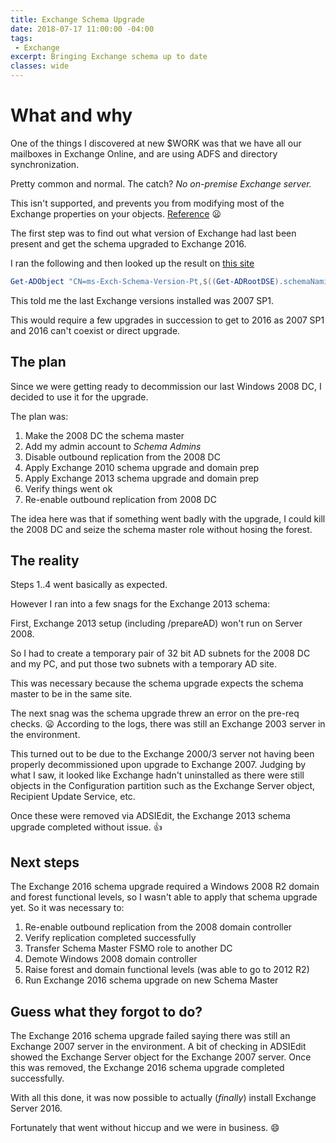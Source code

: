 ```yaml
---
title: Exchange Schema Upgrade
date: 2018-07-17 11:00:00 -04:00
tags:
 - Exchange
excerpt: Bringing Exchange schema up to date
classes: wide
---
```

# What and why

One of the things I discovered at new $WORK was that we have all our mailboxes in Exchange Online, and are using ADFS and directory synchronization.

Pretty common and normal.
The catch?
*No on-premise Exchange server.*

This isn't supported, and prevents you from modifying most of the Exchange properties on your objects. [Reference][supported-link] :frowning:

The first step was to find out what version of Exchange had last been present and get the schema upgraded to Exchange 2016.

I ran the following and then looked up the result on [this site][schemaVersion-link]

```powershell
Get-ADObject "CN=ms-Exch-Schema-Version-Pt,$((Get-ADRootDSE).schemaNamingContext)" -Property RangeUpper
```

This told me the last Exchange versions installed was 2007 SP1.

This would require a few upgrades in succession to get to 2016 as 2007 SP1 and 2016 can't coexist or direct upgrade.

## The plan

Since we were getting ready to decommission our last Windows 2008 DC, I decided to use it for the upgrade.

The plan was:

1. Make the 2008 DC the schema master
2. Add my admin account to *Schema Admins*
3. Disable outbound replication from the 2008 DC
4. Apply Exchange 2010 schema upgrade and domain prep
5. Apply Exchange 2013 schema upgrade and domain prep
6. Verify things went ok
7. Re-enable outbound replication from 2008 DC

The idea here was that if something went badly with the upgrade, I could kill the 2008 DC and seize the schema master role without hosing the forest.

## The reality

Steps 1..4 went basically as expected.

However I ran into a few snags for the Exchange 2013 schema:

First, Exchange 2013 setup (including /prepareAD) won't run on Server 2008.

So I had to create a temporary pair of 32 bit AD subnets for the 2008 DC and my PC, and put those two subnets with a temporary AD site.

This was necessary because the schema upgrade expects the schema master to be in the same site.

The next snag was the schema upgrade threw an error on the pre-req checks. :frowning:
According to the logs, there was still an Exchange 2003 server in the environment.

This turned out to be due to the Exchange 2000/3 server not having been properly decommissioned upon upgrade to Exchange 2007. Judging by what I saw, it looked like Exchange hadn't uninstalled as there were still objects in the Configuration partition such as the Exchange Server object, Recipient Update Service, etc.

Once these were removed via ADSIEdit, the Exchange 2013 schema upgrade completed without issue. :thumbsup:

## Next steps

The Exchange 2016 schema upgrade required a Windows 2008 R2 domain and forest functional levels, so I wasn't able to apply that schema upgrade yet. So it was necessary to:

1. Re-enable outbound replication from the 2008 domain controller
2. Verify replication completed successfully
3. Transfer Schema Master FSMO role to another DC
4. Demote Windows 2008 domain controller
5. Raise forest and domain functional levels (was able to go to 2012 R2)
6. Run Exchange 2016 schema upgrade on new Schema Master

## Guess what they forgot to do?

The Exchange 2016 schema upgrade failed saying there was still an Exchange 2007 server in the environment.
A bit of checking in ADSIEdit showed the Exchange Server object for the Exchange 2007 server. Once this was removed, the Exchange 2016 schema upgrade completed successfully.

With all this done, it was now possible to actually (*finally*) install Exchange Server 2016.

Fortunately that went without hiccup and we were in business. :smile:

[schemaVersion-link]:https://eightwone.com/references/schema-versions/
[supported-link]:https://blogs.technet.microsoft.com/exchange/2012/12/05/decommissioning-your-exchange-2010-servers-in-a-hybrid-deployment/
